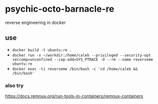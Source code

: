 # psychic-octo-barnacle-re
reverse engineering in docker
## use
- `docker build -t ubuntu:re .`  
- `docker run -v ~/workdir:/home/caleb --privileged --security-opt seccomp=unconfined --cap-add=SYS_PTRACE -d --rm --name reverseme ubuntu:re`  
- `docker exec -ti reverseme /bin/bash -c 'cd /home/caleb && /bin/bash'`
### also try
https://docs.remnux.org/run-tools-in-containers/remnux-containers
